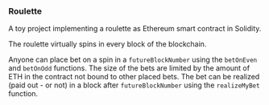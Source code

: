 ### Roulette

A toy project implementing a roulette as Ethereum smart contract in Solidity.

The roulette virtually spins in every block of the blockchain. 

Anyone can place bet on a spin in a `futureBlockNumber` using the `betOnEven` and `betOnOdd` functions. The size 
of the bets are limited by the amount of ETH in the contract not bound to other placed bets. The bet can be 
realized (paid out - or not) in a block after `futureBlockNumber` using the `realizeMyBet` function.